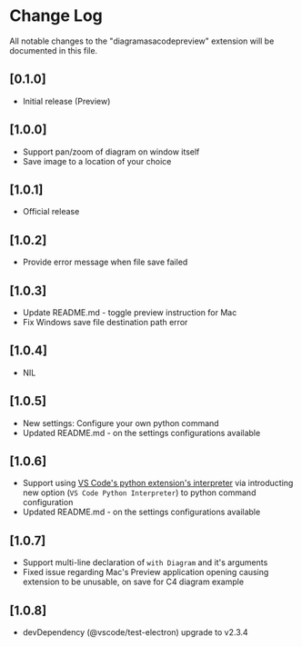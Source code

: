 # Change Log

All notable changes to the "diagramasacodepreview" extension will be documented in this file.

## [0.1.0]
- Initial release (Preview)

## [1.0.0]
- Support pan/zoom of diagram on window itself
- Save image to a location of your choice

## [1.0.1]
- Official release

## [1.0.2]
- Provide error message when file save failed

## [1.0.3]
- Update README.md - toggle preview instruction for Mac
- Fix Windows save file destination path error

## [1.0.4]
- NIL

## [1.0.5]
- New settings: Configure your own python command
- Updated README.md - on the settings configurations available

## [1.0.6]
- Support using [VS Code's python extension's interpreter](https://code.visualstudio.com/docs/python/environments#_manually-specify-an-interpreter) via introducting new option 
(`VS Code Python Interpreter`) to python command configuration
- Updated README.md - on the settings configurations available

## [1.0.7]
- Support multi-line declaration of `with Diagram` and it's arguments
- Fixed issue regarding Mac's Preview application opening causing extension to be unusable, on save for C4 diagram example

## [1.0.8]
- devDependency (@vscode/test-electron) upgrade to v2.3.4